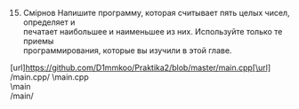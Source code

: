 15. Смірнов Напишите программу, которая считывает пять целых чисел, определяет и  
печатает наибольшее и наименьшее из них. Используйте только те приемы  
программирования, которые вы изучили в этой главе.

[url]https://github.com/D1mmkoo/Praktika2/blob/master/main.cpp[\url]
/main.cpp/
\main.cpp\
\main\
/main/
